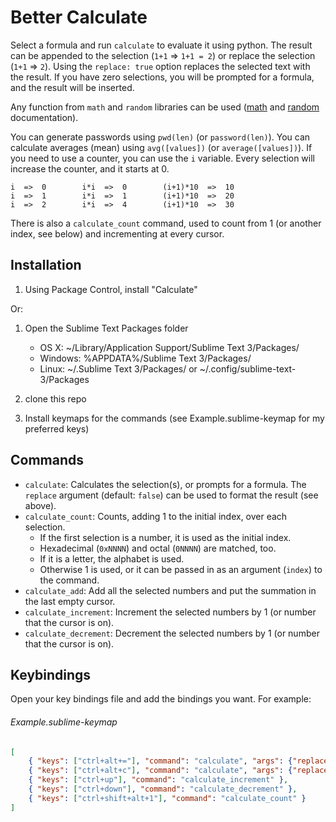 Better Calculate
=========

Select a formula and run `calculate` to evaluate it using python.  The result can be appended to the selection (`1+1` => `1+1 = 2`) or replace the selection (`1+1` => `2`).  Using the `replace: true` option replaces the selected text with the result.  If you have zero selections, you will be prompted for a formula, and the result will be inserted.

Any function from `math` and `random` libraries can be used ([math][] and [random][] documentation).

You can generate passwords using `pwd(len)` (or `password(len)`).
You can calculate averages (mean) using `avg([values])` (or `average([values])`).
If you need to use a counter, you can use the `i` variable.  Every selection will increase the counter, and it starts at 0.

    i  =>  0        i*i  =>  0        (i+1)*10  =>  10
    i  =>  1        i*i  =>  1        (i+1)*10  =>  20
    i  =>  2        i*i  =>  4        (i+1)*10  =>  30

There is also a `calculate_count` command, used to count from 1 (or another index, see below) and incrementing at every cursor.

[math]: http://docs.python.org/2/library/math.html
[random]: http://docs.python.org/2/library/random.html

Installation
------------

1. Using Package Control, install "Calculate"

Or:

1. Open the Sublime Text Packages folder
    - OS X: ~/Library/Application Support/Sublime Text 3/Packages/
    - Windows: %APPDATA%/Sublime Text 3/Packages/
    - Linux: ~/.Sublime Text 3/Packages/ or ~/.config/sublime-text-3/Packages

2. clone this repo
3. Install keymaps for the commands (see Example.sublime-keymap for my preferred keys)

Commands
--------

* `calculate`: Calculates the selection(s), or prompts for a formula.  The `replace` argument (default: `false`) can be used to format the result (see above).
* `calculate_count`: Counts, adding 1 to the initial index, over each selection.
  - If the first selection is a number, it is used as the initial index.
  - Hexadecimal (`0xNNNN`) and octal (`0NNNN`) are matched, too.
  - If it is a letter, the alphabet is used.
  - Otherwise 1 is used, or it can be passed in as an argument (`index`) to the command.
* `calculate_add`: Add all the selected numbers and put the summation in the last empty cursor.
* `calculate_increment`: Increment the selected numbers by 1 (or number that the cursor is on).
* `calculate_decrement`: Decrement the selected numbers by 1 (or number that the cursor is on).

Keybindings
-----------

Open your key bindings file and add the bindings you want.  For example:

###### Example.sublime-keymap
```json
[
    { "keys": ["ctrl+alt+="], "command": "calculate", "args": {"replace": false, "line": true} },
    { "keys": ["ctrl+alt+c"], "command": "calculate", "args": {"replace": true, "line": true} },
    { "keys": ["ctrl+up"], "command": "calculate_increment" },
    { "keys": ["ctrl+down"], "command": "calculate_decrement" },
    { "keys": ["ctrl+shift+alt+1"], "command": "calculate_count" }
]
```
